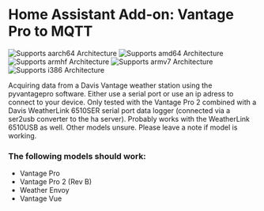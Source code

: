 # Home Assistant Add-on: Vantage Pro to MQTT

![Supports aarch64 Architecture][aarch64-shield] ![Supports amd64 Architecture][amd64-shield] ![Supports armhf Architecture][armhf-shield] ![Supports armv7 Architecture][armv7-shield] ![Supports i386 Architecture][i386-shield]

Acquiring data from a Davis Vantage weather station using the pyvantagepro software. Either use a serial port or use an ip adress to connect to your device. Only tested with the Vantage Pro 2 combined with a Davis WeatherLink 6510SER serial port data logger (connected via a ser2usb converter to the ha server). Probably works with the WeatherLink 6510USB as well. Other models unsure. Please leave a note if model is working.

### The following models should work:

- Vantage Pro
- Vantage Pro 2 (Rev B)
- Weather Envoy
- Vantage Vue

[aarch64-shield]: https://img.shields.io/badge/aarch64-yes-green.svg
[amd64-shield]: https://img.shields.io/badge/amd64-yes-green.svg
[armhf-shield]: https://img.shields.io/badge/armhf-yes-green.svg
[armv7-shield]: https://img.shields.io/badge/armv7-no-red.svg
[i386-shield]: https://img.shields.io/badge/i386-no-red.svg
